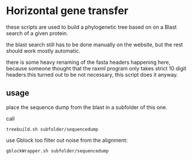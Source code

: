 # Horizontal gene transfer

these scripts are used to build a phylogenetic tree based on on a Blast search of a given protein.

the blast search still has to be done manually on the website, but the rest should work mostly automatic.

there is some heavy renaming of the fasta headers happening here, because someone thought that the raxml program only takes strict 10 digit headers.this turned out to be not necessary, this script does it anyway.

## usage
place the sequence dump from the blast in a subfolder of this one.

call 
```
treebuild.sh subfolder/sequencedump
```

use Gblock too filter out noise from the alignment:

``` 
gblockWrapper.sh subfolder/sequencedump
```


